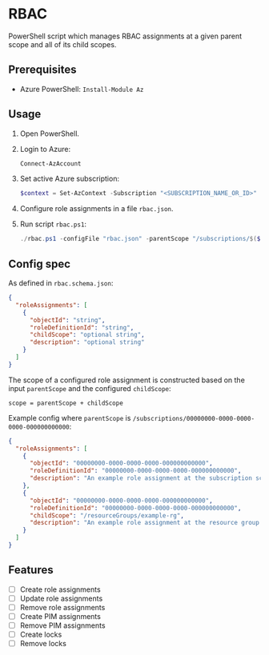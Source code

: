 # RBAC

PowerShell script which manages RBAC assignments at a given parent scope and all of its child scopes.

## Prerequisites

- Azure PowerShell: `Install-Module Az`

## Usage

1. Open PowerShell.

1. Login to Azure:

    ```powershell
    Connect-AzAccount
    ```

1. Set active Azure subscription:

    ```powershell
    $context = Set-AzContext -Subscription "<SUBSCRIPTION_NAME_OR_ID>"
    ```

1. Configure role assignments in a file `rbac.json`.

1. Run script `rbac.ps1`:

    ```powershell
    ./rbac.ps1 -configFile "rbac.json" -parentScope "/subscriptions/$($context.Subscription.Id)"
    ```

## Config spec

As defined in `rbac.schema.json`:

```json
{
  "roleAssignments": [
    {
      "objectId": "string",
      "roleDefinitionId": "string",
      "childScope": "optional string",
      "description": "optional string"
    }
  ]
}
```

The scope of a configured role assignment is constructed based on the input `parentScope` and the configured `childScope`:

```text
scope = parentScope + childScope
```

Example config where `parentScope` is `/subscriptions/00000000-0000-0000-0000-000000000000`:

```json
{
  "roleAssignments": [
    {
      "objectId": "00000000-0000-0000-0000-000000000000",
      "roleDefinitionId": "00000000-0000-0000-0000-000000000000",
      "description": "An example role assignment at the subscription scope."
    },
    {
      "objectId": "00000000-0000-0000-0000-000000000000",
      "roleDefinitionId": "00000000-0000-0000-0000-000000000000",
      "childScope": "/resourceGroups/example-rg",
      "description": "An example role assignment at the resource group scope."
    }
  ]
}
```

## Features

- [ ] Create role assignments
- [ ] Update role assignments
- [ ] Remove role assignments
- [ ] Create PIM assignments
- [ ] Remove PIM assignments
- [ ] Create locks
- [ ] Remove locks
